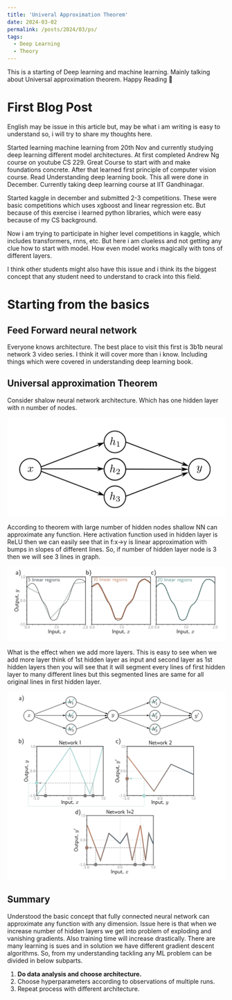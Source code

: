 ```yaml
---
title: 'Univeral Approximation Theorem'
date: 2024-03-02
permalink: /posts/2024/03/ps/
tags:
  - Deep Learning
  - Theory
---
```


This is a starting of Deep learning and machine learning. Mainly talking about Universal approximation theorem. Happy Reading 🙂



# First Blog Post 

English may be issue in this article but, may be what i am writing is easy to understand so, i will try to share my thoughts here.

Started learning machine learning from 20th Nov and currently studying deep learning different model architectures. At first completed Andrew Ng course on youtube CS 229. Great Course to start with and make foundations concrete. After that learned first principle of computer vision course. Read Understanding deep learning book. This all were done in December. Currently taking deep learning course at IIT Gandhinagar. 

Started kaggle in december and submitted 2-3 competitions. These were basic competitions which uses xgboost and linear regression etc. But because of this exercise i learned python libraries, which were easy because of my CS background. 

Now i am trying to participate in higher level competitions in kaggle, which includes transformers, rnns, etc. But here i am clueless and not getting any clue how to start with model. How even model works magically with tons of different layers. 

I think other students might also have this issue and i think its the biggest concept that any student need to understand to crack into this field.

# Starting from the basics

## Feed Forward neural network

Everyone knows architecture. The best place to visit this first is 3b1b neural network 3 video series. I think it will cover more than i know. Including things which were covered in understanding deep learning book.

## Universal approximation Theorem

Consider shalow neural network architecture. Which has one hidden layer with n number of nodes. 


<img src="/images/shallownn.png" alt="" width="600"/>


According to theorem with large number of hidden nodes shallow NN can approximate any function. Here activation function used in hidden layer is ReLU then we can easily see that in f:x->y is linear approximation with bumps in slopes of different lines. So, if number of hidden layer node is 3 then we will see 3 lines in graph.


<img src="/images/uat.png" alt="" width="600"/>


What is the effect when we add more layers. This is easy to see when we add more layer think of 1st hidden layer as input and second layer as 1st hidden layers then you will see that it will segment every lines of first hidden layer to many different lines but this segmented lines are same for all original lines in first hidden layer. 

<img src="/images/uatnn.png" alt="" width="600"/>


## Summary

Understood the basic concept that fully connected neural network can approximate any function with any dimension. Issue here is that when we increase number of hidden layers we get into problem of exploding and vanishing gradients. Also training time will increase drastically. There are many learning is  sues and in solution we have different gradient descent algorithms. So, from my understanding tackling any ML problem can be divided in below subparts.

1. **Do data analysis and choose architecture.**
2. Choose hyperparameters according to observations of multiple runs.
3. Repeat process with different architecture. 



